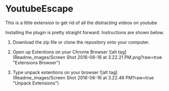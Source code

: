 # YoutubeEscape
This is a little extension to get rid of all the distracting videos on youtube

Installing the plugin is pretty straight forward. Instructions are shown below.

1) Download the zip file or clone the repository onto your computer.

2) Open up Extentions on your Chrome Browser
![alt tag](Readme_images/Screen Shot 2016-06-16 at 3.22.21 PM.png?raw=true "Extensions Browser")

3) Type unpack extentions on your browser
![alt tag](Readme_images/Screen Shot 2016-06-16 at 3.22.46 PM?raw=true "Unpack Extensions")
